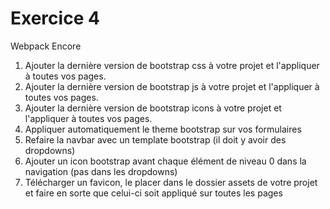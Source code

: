 # Exercice 4

Webpack Encore

1. Ajouter la dernière version de bootstrap css à votre projet et l'appliquer à toutes vos pages.
2. Ajouter la dernière version de bootstrap js à votre projet et l'appliquer à toutes vos pages.
3. Ajouter la dernière version de bootstrap icons à votre projet et l'appliquer à toutes vos pages.
4. Appliquer automatiquement le theme bootstrap sur vos formulaires
5. Refaire la navbar avec un template bootstrap (il doit y avoir des dropdowns)
6. Ajouter un icon bootstrap avant chaque élément de niveau 0 dans la navigation (pas dans les dropdowns)
7. Télécharger un favicon, le placer dans le dossier assets de votre projet et faire en sorte
que celui-ci soit appliqué sur toutes les pages